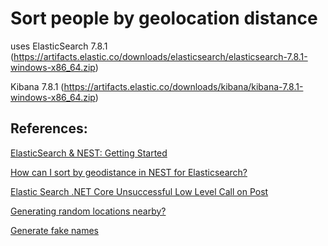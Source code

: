 # Sort people by geolocation distance

uses ElasticSearch 7.8.1 (https://artifacts.elastic.co/downloads/elasticsearch/elasticsearch-7.8.1-windows-x86_64.zip)

Kibana 7.8.1 (https://artifacts.elastic.co/downloads/kibana/kibana-7.8.1-windows-x86_64.zip)


## References:

[ElasticSearch & NEST: Getting Started](https://www.elastic.co/guide/en/elasticsearch/client/net-api/current/nest-getting-started.html)

[How can I sort by geodistance in NEST for Elasticsearch?](https://stackoverflow.com/questions/35273788/how-can-i-sort-by-geo-distance-in-nest-for-elasticsearch)

[Elastic Search .NET Core Unsuccessful Low Level Call on Post](https://stackoverflow.com/questions/52188217/elastic-search-net-core-unsuccessful-low-level-call-on-post/63370145)

[Generating random locations nearby?](https://gis.stackexchange.com/a/68275)

[Generate fake names](https://www.nuget.org/packages/Faker.Net/)
